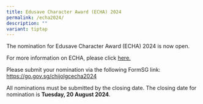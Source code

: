 ```yaml
---
title: Edusave Character Award (ECHA) 2024
permalink: /echa2024/
description: ""
variant: tiptap
---
```

<p>The nomination for Edusave Character Award (ECHA) 2024 is now open.</p>
<p>For more information on ECHA, please click <a href="/files/ECHA_2024.pdf" rel="noopener noreferrer nofollow" target="_blank">here.</a>
</p>
<p>Please submit your nomination via the following FormSG link: <a href="https://go.gov.sg/chijolgcecha2024" rel="noopener noreferrer nofollow" target="_blank">https://go.gov.sg/chijolgcecha2024</a>
</p>
<p>All nominations must be submitted by the closing date. The closing date
for nomination is <strong>Tuesday, 20 August 2024</strong>.</p>